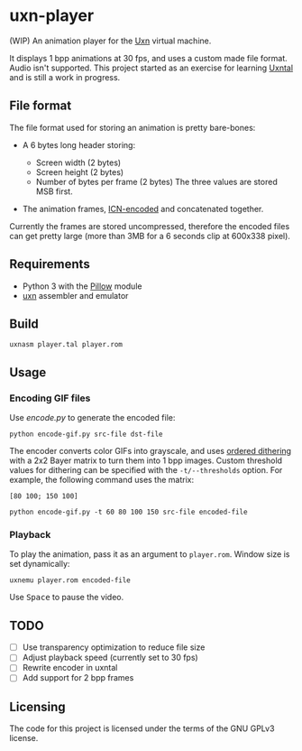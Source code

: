 # uxn-player
(WIP) An animation player for the [Uxn](https://100r.co/site/uxn.html) virtual machine.

It displays 1 bpp animations at 30 fps, and uses a custom made file format. Audio isn't supported.
This project started as an exercise for learning [Uxntal](https://wiki.xxiivv.com/site/uxntal.html) and is still a work in progress.

## File format
The file format used for storing an animation is pretty bare-bones:
- A 6 bytes long header storing:
    - Screen width (2 bytes)
    - Screen height (2 bytes)
    - Number of bytes per frame (2 bytes)
    The three values are stored MSB first.

- The animation frames, [ICN-encoded](https://wiki.xxiivv.com/site/icn_format.html) and concatenated together.

Currently the frames are stored uncompressed, therefore the encoded files can get pretty large (more than 3MB for a 6 seconds clip at 600x338 pixel).

## Requirements
- Python 3 with the [Pillow](https://pypi.org/project/Pillow/) module
- [uxn](https://git.sr.ht/~rabbits/uxn/) assembler and emulator

## Build
```
uxnasm player.tal player.rom
```

## Usage
### Encoding GIF files
Use *encode.py* to generate the encoded file:

```
python encode-gif.py src-file dst-file
```
The encoder converts color GIFs into grayscale, and uses [ordered dithering](https://en.wikipedia.org/wiki/Ordered_dithering) with a 2x2 Bayer matrix to turn them into 1 bpp images. Custom threshold values for dithering can be specified with the `-t/--thresholds` option.
For example, the following command uses the matrix:

 `[80 100; 150 100]`

```
python encode-gif.py -t 60 80 100 150 src-file encoded-file
```

### Playback
To play the animation, pass it as an argument to `player.rom`. Window size is set dynamically:

```
uxnemu player.rom encoded-file
```
Use <kbd>Space</kbd> to pause the video.

## TODO
- [ ] Use transparency optimization to reduce file size
- [ ] Adjust playback speed (currently set to 30 fps)
- [ ] Rewrite encoder in uxntal
- [ ] Add support for 2 bpp frames

## Licensing

The code for this project is licensed under the terms of the GNU GPLv3 license.
